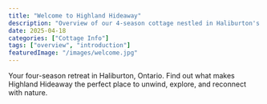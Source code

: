 ```yaml
---
title: "Welcome to Highland Hideaway"
description: "Overview of our 4-season cottage nestled in Haliburton's natural beauty."
date: 2025-04-18
categories: ["Cottage Info"]
tags: ["overview", "introduction"]
featuredImage: "/images/welcome.jpg"
---
```


Your four-season retreat in Haliburton, Ontario. Find out what makes Highland Hideaway the perfect place to unwind, explore, and reconnect with nature. 
